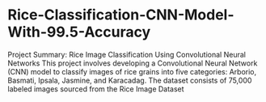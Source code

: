 # Rice-Classification-CNN-Model-With-99.5-Accuracy
Project Summary: Rice Image Classification Using Convolutional Neural Networks This project involves developing a Convolutional Neural Network (CNN) model to classify images of rice grains into five categories: Arborio, Basmati, Ipsala, Jasmine, and Karacadag. The dataset consists of 75,000 labeled images sourced from the Rice Image Dataset
